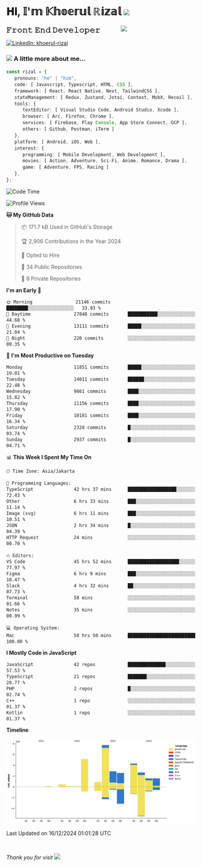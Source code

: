 <h1> 𝐇𝐢, 𝕀'𝕞 𝕂𝕙𝕠𝕖𝕣𝕦𝕝 ℝ𝕚𝕫𝕒𝕝 <img src="https://media.giphy.com/media/mGcNjsfWAjY5AEZNw6/giphy.gif" width="50"></h1>
<img align='right' src="https://media.giphy.com/media/v1.Y2lkPTc5MGI3NjExOWI2ajR2NGJubzBsZHFuaHMwajRrcDNsNXJwOG8yb3F0NjhkNXF4OSZlcD12MV9pbnRlcm5hbF9naWZfYnlfaWQmY3Q9cw/fkZukR450RQ1qnGaq9/giphy.gif" width="200">
<strong style="font-size:20px;">𝙵𝚛𝚘𝚗𝚝 𝙴𝚗𝚍 𝙳𝚎𝚟𝚎𝚕𝚘𝚙𝚎𝚛</strong>
</p></em>

[![LinkedIn: khoerul-rizal](https://img.shields.io/badge/khoerul--rizal-blue?style=flat-square&logo=Linkedin&logoColor=white&link=https://www.linkedin.com/in/khoerul-rizal/)](https://www.linkedin.com/in/khoerul-rizal/)

### <img src="https://media.giphy.com/media/VgCDAzcKvsR6OM0uWg/giphy.gif" width="50"> A little more about me...

```typescript
const rizal = {
   pronouns: "he" | "him",
   code: [ Javascript, Typescript, HTML, CSS ],
   framework: [ React, React Native, Next, TailwindCSS ],
   stateManagement: [ Redux, Zustand, Jotai, Context, MobX, Recoil ],
   tools: {
      textEditor: [ Visual Studio Code, Android Studio, Xcode ],
      browser: [ Arc, Firefox, Chrome ],
      services: [ Firebase, Play Console, App Store Connect, GCP ],
      others: [ Github, Postman, iTerm ]
   },
   platform: [ Android, iOS, Web ],
   interest: {
      programming: [ Mobile Development, Web Development ],
      movies: [ Action, Adventure, Sci-Fi, Anime, Romance, Drama ],
      game: [ Adventure, FPS, Racing ]
   },
};
```

<!--START_SECTION:waka-->
![Code Time](http://img.shields.io/badge/Code%20Time-1%2C840%20hrs%2038%20mins-blue)

![Profile Views](http://img.shields.io/badge/Profile%20Views-0-blue)

**🐱 My GitHub Data** 

> 📦 171.7 kB Used in GitHub's Storage 
 > 
> 🏆 2,906 Contributions in the Year 2024
 > 
> 💼 Opted to Hire
 > 
> 📜 34 Public Repositories 
 > 
> 🔑 8 Private Repositories 
 > 
**I'm an Early 🐤** 

```text
🌞 Morning                21146 commits       ████████░░░░░░░░░░░░░░░░░   33.93 % 
🌆 Daytime                27848 commits       ███████████░░░░░░░░░░░░░░   44.68 % 
🌃 Evening                13111 commits       █████░░░░░░░░░░░░░░░░░░░░   21.04 % 
🌙 Night                  220 commits         ░░░░░░░░░░░░░░░░░░░░░░░░░   00.35 % 
```
📅 **I'm Most Productive on Tuesday** 

```text
Monday                   11851 commits       █████░░░░░░░░░░░░░░░░░░░░   19.01 % 
Tuesday                  14011 commits       ██████░░░░░░░░░░░░░░░░░░░   22.48 % 
Wednesday                9861 commits        ████░░░░░░░░░░░░░░░░░░░░░   15.82 % 
Thursday                 11156 commits       ████░░░░░░░░░░░░░░░░░░░░░   17.90 % 
Friday                   10181 commits       ████░░░░░░░░░░░░░░░░░░░░░   16.34 % 
Saturday                 2328 commits        █░░░░░░░░░░░░░░░░░░░░░░░░   03.74 % 
Sunday                   2937 commits        █░░░░░░░░░░░░░░░░░░░░░░░░   04.71 % 
```


📊 **This Week I Spent My Time On** 

```text
🕑︎ Time Zone: Asia/Jakarta

💬 Programming Languages: 
TypeScript               42 hrs 37 mins      ██████████████████░░░░░░░   72.43 % 
Other                    6 hrs 33 mins       ███░░░░░░░░░░░░░░░░░░░░░░   11.14 % 
Image (svg)              6 hrs 11 mins       ███░░░░░░░░░░░░░░░░░░░░░░   10.51 % 
JSON                     2 hrs 34 mins       █░░░░░░░░░░░░░░░░░░░░░░░░   04.39 % 
HTTP Request             24 mins             ░░░░░░░░░░░░░░░░░░░░░░░░░   00.70 % 

🔥 Editors: 
VS Code                  45 hrs 52 mins      ███████████████████░░░░░░   77.97 % 
Figma                    6 hrs 9 mins        ███░░░░░░░░░░░░░░░░░░░░░░   10.47 % 
Slack                    4 hrs 32 mins       ██░░░░░░░░░░░░░░░░░░░░░░░   07.73 % 
Terminal                 58 mins             ░░░░░░░░░░░░░░░░░░░░░░░░░   01.66 % 
Notes                    35 mins             ░░░░░░░░░░░░░░░░░░░░░░░░░   00.99 % 

💻 Operating System: 
Mac                      58 hrs 50 mins      █████████████████████████   100.00 % 
```

**I Mostly Code in JavaScript** 

```text
JavaScript               42 repos            ██████████████░░░░░░░░░░░   57.53 % 
TypeScript               21 repos            ███████░░░░░░░░░░░░░░░░░░   28.77 % 
PHP                      2 repos             █░░░░░░░░░░░░░░░░░░░░░░░░   02.74 % 
C++                      1 repo              ░░░░░░░░░░░░░░░░░░░░░░░░░   01.37 % 
Kotlin                   1 repo              ░░░░░░░░░░░░░░░░░░░░░░░░░   01.37 % 
```



**Timeline**

![Lines of Code chart](https://raw.githubusercontent.com/khoerulrizal/khoerulrizal/main/assets/bar_graph.png)


 Last Updated on 16/12/2024 01:01:28 UTC
<!--END_SECTION:waka-->
</details>
<br/>

<em>Thank you for visit</em> <img src="https://media.giphy.com/media/v1.Y2lkPTc5MGI3NjExcHdvNm1qZWtjaGw0ZjdwM3Z3NnY2dHlueTVuODBta2FiY20wM2YybSZlcD12MV9pbnRlcm5hbF9naWZfYnlfaWQmY3Q9cw/tV25tpdKqdFa9x81k2/giphy.gif" width="40">
